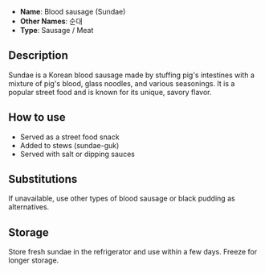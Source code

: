 - **Name**: Blood sausage (Sundae)
- **Other Names**: 순대
- **Type**: Sausage / Meat

## Description

Sundae is a Korean blood sausage made by stuffing pig's intestines with a mixture of pig's blood, glass noodles, and various seasonings. It is a popular street food and is known for its unique, savory flavor.

## How to use

- Served as a street food snack
- Added to stews (sundae-guk)
- Served with salt or dipping sauces

## Substitutions

If unavailable, use other types of blood sausage or black pudding as alternatives.

## Storage

Store fresh sundae in the refrigerator and use within a few days. Freeze for longer storage. 